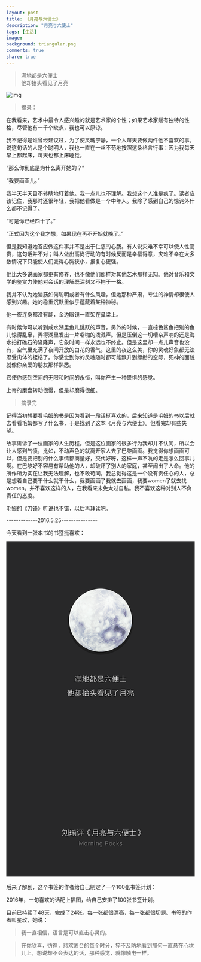 ```yaml
---
layout: post
title: 《月亮与六便士》
description: "月亮与六便士"
tags: [生活]
image:
background: triangular.png
comments: true
share: true
---
```


> 满地都是六便士<br  />
> 他却抬头看见了月亮

![img](http://img13.360buyimg.com/n0/jfs/t1480/223/419834631/166737/d1ad1928/55812b13N96914e3f.jpg)

> 摘录：

在我看来，艺术中最令人感兴趣的就是艺术家的个性；如果艺术家赋有独特的性格，尽管他有一千个缺点，我也可以原谅。

<!-- more -->

我不记得是谁曾经建议过，为了使灵魂宁静，一个人每天要做两件他不喜欢的事。说这句话的人是个聪明人，我也一直在一丝不苟地按照这条格言行事：因为我每天早上都起床，每天也都上床睡觉。

“那么你到底是为什么离开她的？”

“我要画画儿。”

我半天半天目不转睛地盯着他。我一点儿也不理解。我想这个人准是疯了。读者应该记住，我那时还很年轻，我把他看做是一个中年人。我除了感到自己的惊诧外什么都不记得了。

“可是你已经四十了。”

“正式因为这个我才想，如果现在再不开始就晚了。”

但是我知道她答应做这件事并不是出于仁慈的心肠。有人说灾难不幸可以使人性高贵，这句话并不对；叫人做出高尚行动的有时候反而是幸福得意，灾难不幸在大多数情况下只能使人们变得心胸狭小，报复心更强。

他比大多说画家都更有修养，也不像他们那样对其他艺术那样无知。他对音乐和文学的鉴赏力使他对会话的理解既深刻又不拘于一格。

我并不认为她脑筋如何聪明或者有什么风趣，但她那种严肃，专注的神情却很使人感到兴趣。她的稳重沉默里似乎蕴藏着某种神秘。

他一夜连身都没有翻，金边眼镜一直架在鼻梁上。

有时候你可以听到咸水湖里鱼儿跳跃的声音，另外的时候，一直棕色鲨鱼把别的鱼儿惊得乱窜，弄得湖里发出一片噼啪的泼溅声。但是压倒这一切嘈杂声响的还是海水拍打礁石的隆隆声，它象时间一样永远也不终止。但是这里却一点儿声音也没有，空气里充满了夜间开放的白花的香气。这里的夜这么美，你的灵魂好象都无法忍受肉体的桎梏了。你感觉到你的灵魂随时都可能飘升到缥缈的空际，死神的面貌就像你亲爱的朋友那样熟悉。

它使你感到空间的无限和时间的永恒，叫你产生一种畏惧的感觉。

上帝的磨盘转动很慢，但是却磨得很细。

> 摘录完

记得当初想要看毛姆的书是因为看到一段话挺喜欢的，后来知道是毛姆的书以后就去看看毛姆都写了什么书，于是找到了这本《月亮与六便士》。但看完却有些失望。

故事讲诉了一位画家的人生历程。但是这位画家的很多行为我却并不认同，所以会让人感到气愤，比如，不动声色的就离开家人去了巴黎画画。我觉得你想画画可以，但是要把别的什么事情都商量好，交代好呀，这样一声不吭的走是怎么回事儿啊。在巴黎好不容易有帮助他的人，却破坏了别人的家庭，甚至闹出了人命。他的所作所为实在让我无法理解，也不敢苟同，我总觉得这是一个没有责任心的人，总是想着自己要干什么就干什么，我要画画了我就去画画，我要women了就去找women。并不喜欢这样的人，在我看来未免太过自私。我不喜欢这种对别人不负责任的态度。

毛姆的《刀锋》听说也不错，以后再拜读吧。

-------------2016.5.25---------------

今天看到一张本书的书签挺喜欢：

![img](/images/article/2016-5-7/1.png)

后来了解到，这个书签的作者给自己制定了一个100张书签计划：

2016年，一句喜欢的话配上插图，给自己安排了100张书签计划。

目前已持续了48天，完成了24张。每一张都很漂亮，每一张都很切题。书签的作者叫星玫，她说：

> 我一直相信，语言是可以直击心灵的。

> 在你欣喜，彷徨，悲欢离合的每个时分，猝不及防地看到那句一直悬在心坎儿上，想说却不会表达的话，那种感觉，就像触电一样。

